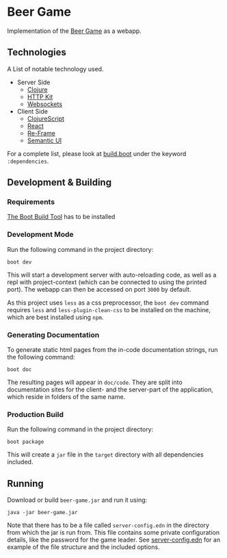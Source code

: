 # Beer Game

Implementation of the [Beer
Game](https://en.wikipedia.org/wiki/Beer_distribution_game) as a
webapp.

## Technologies

A List of notable technology used.

- Server Side
  - [Clojure](http://clojure.org)
  - [HTTP Kit](http://www.http-kit.org/index.html)
  - [Websockets](https://github.com/ptaoussanis/sente/)
- Client Side
  - [ClojureScript](https://clojurescript.org/)
  - [React](https://reactjs.org/)
  - [Re-Frame](https://github.com/Day8/re-frame)
  - [Semantic UI](https://semantic-ui.com)

For a complete list, please look at [build.boot](build.boot) under the
keyword `:dependencies`.

## Development & Building

### Requirements

[The Boot Build Tool](http://boot-clj.com/) has to be installed

### Development Mode

Run the following command in the project directory:
```
boot dev
```
This will start a development server with auto-reloading code, as well
as a repl with project-context (which can be connected to using the
printed port). The webapp can then be accessed on port `3000` by default.

As this project uses `less` as a css preprocessor, the `boot dev`
command requires `less` and `less-plugin-clean-css` to be installed on
the machine, which are best installed using `npm`.

### Generating Documentation

To generate static html pages from the in-code documentation strings,
run the following command:
```
boot doc
```
The resulting pages will appear in `doc/code`. They are split into
documentation sites for the client- and the server-part of the
application, which reside in folders of the same name.

### Production Build

Run the following command in the project directory:
```
boot package
```
This will create a `jar` file in the `target` directory with all
dependencies included.

## Running
Download or build `beer-game.jar` and run it using:
```
java -jar beer-game.jar
```
Note that there has to be a file called `server-config.edn` in the
directory from which the jar is run from. This file contains some
private configuration details, like the password for the game leader.
See [server-config.edn](server-config.edn) for an example of the file
structure and the included options.
